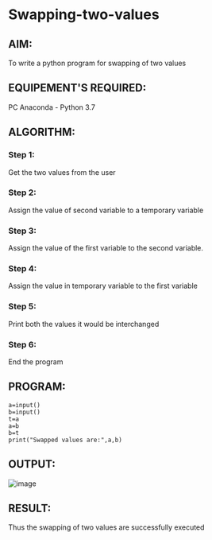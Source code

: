 # Swapping-two-values
## AIM:
To write a python program for swapping of two values
## EQUIPEMENT'S REQUIRED: 
PC
Anaconda - Python 3.7
## ALGORITHM: 
### Step 1:
Get the two values from the user
### Step 2: 
Assign the value of second variable to a temporary variable 
### Step 3: 
Assign the value of the first variable to the second variable.
### Step 4:  
Assign the value in temporary variable to the first variable
### Step 5: 
Print both the values it would be interchanged
### Step 6: 
End the program
## PROGRAM:
~~~
a=input()
b=input()
t=a
a=b
b=t
print("Swapped values are:",a,b)
~~~
## OUTPUT:
![image](https://github.com/ArchanaSharikalHarinarayanan/Swapping-two-values/assets/144979107/f684adc6-08e1-4be8-b030-d46b1ea0b627)




## RESULT:
Thus the swapping of two values are successfully executed



